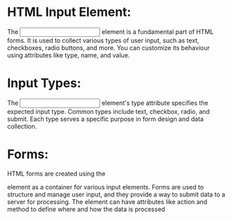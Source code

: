 # HTML Input Element:
The <input> element is a fundamental part of HTML forms. It is used to collect various types of user input, such as text, checkboxes, radio buttons, and more. You can customize its behaviour using attributes like type, name, and value.
# Input Types: 
The <input> element's type attribute specifies the expected input type. Common types include text, checkbox, radio, and submit. Each type serves a specific purpose in form design and data collection.
# Forms: 
HTML forms are created using the <form> element as a container for various input elements. Forms are used to structure and manage user input, and they provide a way to submit data to a server for processing. The <form> element can have attributes like action and method to define where and how the data is processed
